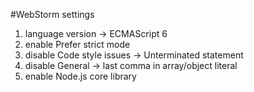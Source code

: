

#WebStorm settings
1) language version -> ECMAScript 6
2) enable Prefer strict mode
3) disable Code style issues -> Unterminated statement
4) disable General -> last comma in array/object literal
5) enable Node.js core library
